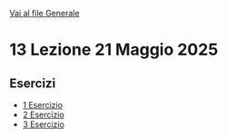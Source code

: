 [Vai al file Generale](../../readme.md)

# 13 Lezione 21 Maggio 2025

## Esercizi

- [1 Esercizio](Esercizi/1_Esercizio)
- [2 Esercizio](Esercizi/2_Esercizio)
- [3 Esercizio](Esercizi/3_Esercizio)